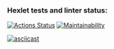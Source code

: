### Hexlet tests and linter status:
[![Actions Status](https://github.com/afilyuta/java-project-61/actions/workflows/hexlet-check.yml/badge.svg)](https://github.com/afilyuta/java-project-61/actions)
[![Maintainability](https://api.codeclimate.com/v1/badges/7e4aa6547c51d86343e4/maintainability)](https://codeclimate.com/github/afilyuta/java-project-61/maintainability)

[![asciicast](https://asciinema.org/a/vXQ4DQe3QtTl4ErSUJfkI6QiX.svg)](https://asciinema.org/a/vXQ4DQe3QtTl4ErSUJfkI6QiX)
